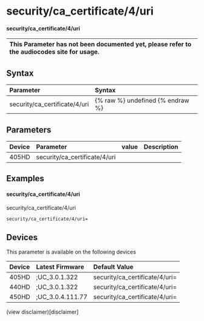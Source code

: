 ﻿---
description: security/ca_certificate/4/uri
search:
    keywords: ['security','ca_certificate','4','uri']
---

# security/ca_certificate/4/uri

#### security/ca_certificate/4/uri


| This Parameter has not been documented yet, please refer to the audiocodes site for usage.  |
| :--- |

## Syntax
| Parameter | Syntax |
| :--- | :--- |
|security/ca_certificate/4/uri | {% raw %} undefined {% endraw %} |

## Parameters
|Device|Parameter|value|Description|
|:---|:---|:---|:---|
| 405HD | security/ca_certificate/4/uri |  |  |

## Examples
#### security/ca_certificate/4/uri

security/ca_certificate/4/uri

```
security/ca_certificate/4/uri=
```

## Devices
This parameter is available on the following devices

| Device | Latest Firmware | Default Value |
|:---|:---|:---|
| 405HD | ;UC_3.0.1.322 | security/ca_certificate/4/uri= 
| 440HD | ;UC_3.0.1.322 | security/ca_certificate/4/uri= 
| 450HD | ;UC_3.0.4.111.77 | security/ca_certificate/4/uri= 

(view disclaimer)[disclaimer]
